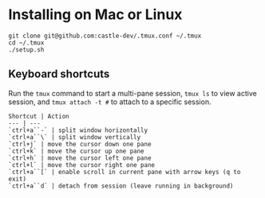 # Installing on Mac or Linux

    git clone git@github.com:castle-dev/.tmux.conf ~/.tmux
    cd ~/.tmux
    ./setup.sh

## Keyboard shortcuts

Run the `tmux` command to start a multi-pane session, `tmux ls` to view active session, and `tmux attach -t #` to attach to a specific session.

    Shortcut | Action
    --- | ---
    `ctrl+a``-` | split window horizontally
    `ctrl+a``\` | split window vertically
    `ctrl+j` | move the cursor down one pane
    `ctrl+k` | move the cursor up one pane
    `ctrl+h` | move the cursor left one pane
    `ctrl+l` | move the cursor right one pane
    `ctrl+a``[` | enable scroll in current pane with arrow keys (q to exit)
    `ctrl+a``d` | detach from session (leave running in background)
